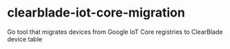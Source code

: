 # clearblade-iot-core-migration
Go tool that migrates devices from Google IoT Core registries to ClearBlade device table
